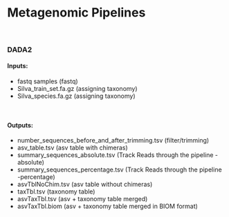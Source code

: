 # Metagenomic Pipelines

<br>

### DADA2

#### Inputs:
* fastq samples (fastq)
* Silva_train_set.fa.gz (assigning taxonomy)
* Silva_species.fa.gz  (assigning taxonomy)

<br>

#### Outputs:
* number_sequences_before_and_after_trimming.tsv (filter/trimming)
* asv_table.tsv (asv table with chimeras)
* summary_sequences_absolute.tsv (Track Reads through the pipeline -absolute)
* summary_sequences_percentage.tsv (Track Reads through the pipeline -percentage)
* asvTblNoChim.tsv (asv table without chimeras)
* taxTbl.tsv (taxonomy table)
* asvTaxTbl.tsv (asv + taxonomy table merged)
* asvTaxTbl.biom (asv + taxonomy table merged in BIOM format)





